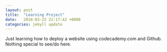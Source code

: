 ```yaml
---
layout: post
title:  "Learning Project"
date:   2018-03-22 22:17:42 +0000
categories: jekyll update
---
```

Just learning how to deploy a website using codecademy.com and Github. Nothing special to see/do here.
